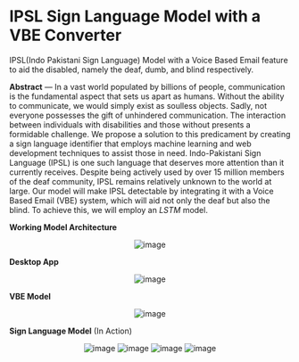 # IPSL Sign Language Model with a VBE Converter
 IPSL(Indo Pakistani Sign Language) Model with a Voice Based Email feature to aid the disabled, namely the deaf, dumb, and blind respectively.
 
<b>Abstract</b> — In a vast world populated by billions of people, communication is the fundamental aspect that sets us apart as humans. Without the ability to communicate, we would simply exist as soulless objects. Sadly, not everyone possesses the gift of unhindered communication. The interaction between individuals with disabilities and those without presents a formidable challenge. We propose a solution to this predicament by creating a sign language identifier that employs machine learning and web development techniques to assist those in need. Indo-Pakistani Sign Language (IPSL) is one such language that deserves more attention than it currently receives. Despite being actively used by over 15 million members of the deaf community, IPSL remains relatively unknown to the world at large. Our model will make IPSL detectable by integrating it with a Voice Based Email (VBE) system, which will aid not only the deaf but also the blind. To achieve this, we will employ an *LSTM* model. 

<b>Working Model Architecture</b>

<center>
 
![image](https://github.com/keshav-k3/IPSL-Sign-Language-Model/assets/76038589/55e8a4f3-32d6-44a0-a97a-bf17d8494bb0)
</center>

<b>Desktop App</b>


<center>
 
![image](https://github.com/keshav-k3/IPSL-Sign-Language-Model/assets/76038589/6736d153-078e-491e-8a50-53cd637e00b3)
</center>
<b>VBE Model</b>



<center>
 
![image](https://github.com/keshav-k3/IPSL-Sign-Language-Model/assets/76038589/bcc5fc76-09fa-4be5-ae2a-ee864a682033)
</center>
<b>Sign Language Model</b> (In Action)


<center>
 
![image](https://github.com/keshav-k3/IPSL-Sign-Language-Model/assets/76038589/780a6b7a-744e-4606-ae05-7a628d51c502)
![image](https://github.com/keshav-k3/IPSL-Sign-Language-Model/assets/76038589/54ef6e3e-4ad7-4a5c-9b3c-6607273e4c5a)
![image](https://github.com/keshav-k3/IPSL-Sign-Language-Model/assets/76038589/43f86706-53d1-4f67-b1af-79a5c1b7d5c8)
![image](https://github.com/keshav-k3/IPSL-Sign-Language-Model/assets/76038589/466e1418-197d-40e9-839d-d57df7c4cf22)
</center>



